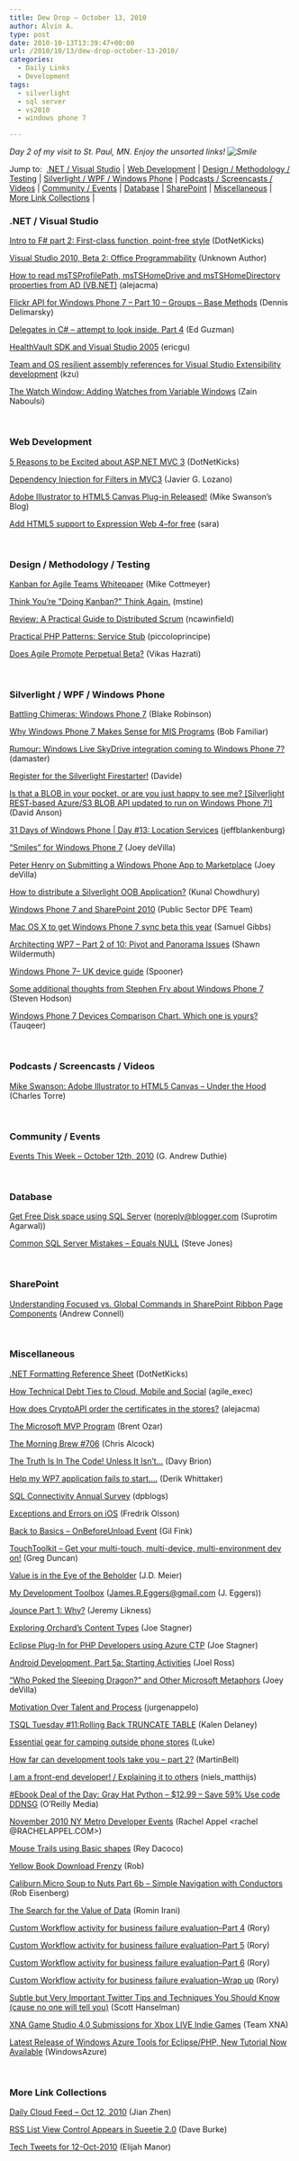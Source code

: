 ```yaml
---
title: Dew Drop – October 13, 2010
author: Alvin A.
type: post
date: 2010-10-13T13:39:47+00:00
url: /2010/10/13/dew-drop-october-13-2010/
categories:
  - Daily Links
  - Development
tags:
  - silverlight
  - sql server
  - vs2010
  - windows phone 7

---
```

_Day 2 of my visit to St. Paul, MN. Enjoy the unsorted links!&#160;<img decoding="async" style="border-bottom-style: none; border-left-style: none; border-top-style: none; border-right-style: none" class="wlEmoticon wlEmoticon-smile" alt="Smile" src="/wp-content/uploads/wlEmoticon-smile1.png" />_ 

Jump to:&#160; [.NET / Visual Studio][1] | [Web Development][2] | [Design / Methodology / Testing][3] | [Silverlight / WPF / Windows Phone][4] | [Podcasts / Screencasts / Videos][5] | [Community / Events][6] | [Database][7] | [SharePoint][8] | [Miscellaneous][9] | [More Link Collections][10] | 

### <a name="dotnet"></a>.NET / Visual Studio

[Intro to F# part 2: First-class function, point-free style][11] (DotNetKicks)

[Visual Studio 2010, Beta 2: Office Programmability][12] (Unknown Author)

[How to read msTSProfilePath, msTSHomeDrive and msTSHomeDirectory properties from AD (VB.NET)][13] (alejacma)

[Flickr API for Windows Phone 7 – Part 10 – Groups – Base Methods][14] (Dennis Delimarsky)

[Delegates in C# &#8211; attempt to look inside. Part 4][15] (Ed Guzman)

[HealthVault SDK and Visual Studio 2005][16] (ericgu)

[Team and OS resilient assembly references for Visual Studio Extensibility development][17] (kzu)

[The Watch Window: Adding Watches from Variable Windows][18] (Zain Naboulsi)

&#160;

### <a name="web"></a>Web Development

[5 Reasons to be Excited about ASP.NET MVC 3][19] (DotNetKicks)

[Dependency Injection for Filters in MVC3][20] (Javier G. Lozano)

[Adobe Illustrator to HTML5 Canvas Plug-in Released!][21] (Mike Swanson&#8217;s Blog)

[Add HTML5 support to Expression Web 4–for free][22] (sara)

&#160;

### <a name="design"></a>Design / Methodology / Testing

[Kanban for Agile Teams Whitepaper][23] (Mike Cottmeyer)

[Think You&#8217;re "Doing Kanban?" Think Again.][24] (mstine)

[Review: A Practical Guide to Distributed Scrum][25] (ncawinfield)

[Practical PHP Patterns: Service Stub][26] (piccoloprincipe)

[Does Agile Promote Perpetual Beta?][27] (Vikas Hazrati)

&#160;

### <a name="silverlight"></a>Silverlight / WPF / Windows Phone

[Battling Chimeras: Windows Phone 7][28] (Blake Robinson)

[Why Windows Phone 7 Makes Sense for MIS Programs][29] (Bob Familiar)

[Rumour: Windows Live SkyDrive integration coming to Windows Phone 7?][30] (damaster)

[Register for the Silverlight Firestarter!][31] (Davide)

[Is that a BLOB in your pocket, or are you just happy to see me? [Silverlight REST-based Azure/S3 BLOB API updated to run on Windows Phone 7!]][32] (David Anson)

[31 Days of Windows Phone | Day #13: Location Services][33] (jeffblankenburg)

[“Smiles” for Windows Phone 7][34] (Joey deVilla)

[Peter Henry on Submitting a Windows Phone App to Marketplace][35] (Joey deVilla)

[How to distribute a Silverlight OOB Application?][36] (Kunal Chowdhury)

[Windows Phone 7 and SharePoint 2010][37] (Public Sector DPE Team)

[Mac OS X to get Windows Phone 7 sync beta this year][38] (Samuel Gibbs)

[Architecting WP7 &#8211; Part 2 of 10: Pivot and Panorama Issues][39] (Shawn Wildermuth)

[Windows Phone 7– UK device guide][40] (Spooner)

[Some additional thoughts from Stephen Fry about Windows Phone 7][41] (Steven Hodson)

[Windows Phone 7 Devices Comparison Chart. Which one is yours?][42] (Tauqeer)

&#160;

### <a name="podcasts"></a>Podcasts / Screencasts / Videos

[Mike Swanson: Adobe Illustrator to HTML5 Canvas &#8211; Under the Hood][43] (Charles Torre)

&#160;

### <a name="events"></a>Community / Events

[Events This Week – October 12th, 2010][44] (G. Andrew Duthie)

&#160;

### <a name="db"></a>Database

[Get Free Disk space using SQL Server][45] (noreply@blogger.com (Suprotim Agarwal))

[Common SQL Server Mistakes – Equals NULL][46] (Steve Jones)

&#160;

### <a name="sp"></a>SharePoint

[Understanding Focused vs. Global Commands in SharePoint Ribbon Page Components][47] (Andrew Connell)

&#160;

### <a name="misc"></a>Miscellaneous

[.NET Formatting Reference Sheet][48] (DotNetKicks)

[How Technical Debt Ties to Cloud, Mobile and Social][49] (agile_exec)

[How does CryptoAPI order the certificates in the stores?][50] (alejacma)

[The Microsoft MVP Program][51] (Brent Ozar)

[The Morning Brew #706][52] (Chris Alcock)

[The Truth Is In The Code! Unless It Isn’t…][53] (Davy Brion)

[Help my WP7 application fails to start….][54] (Derik Whittaker)

[SQL Connectivity Annual Survey][55] (dpblogs)

[Exceptions and Errors on iOS][56] (Fredrik Olsson)

[Back to Basics – OnBeforeUnload Event][57] (Gil Fink)

[TouchToolkit &#8211; Get your multi-touch, multi-device, multi-environment dev on!][58] (Greg Duncan)

[Value is in the Eye of the Beholder][59] (J.D. Meier)

[My Development Toolbox][60] (James.R.Eggers@gmail.com (J. Eggers))

[Jounce Part 1: Why?][61] (Jeremy Likness)

[Exploring Orchard’s Content Types][62] (Joe Stagner)

[Eclipse Plug-In for PHP Developers using Azure CTP][63] (Joe Stagner)

[Android Development, Part 5a: Starting Activities][64] (Joel Ross)

[“Who Poked the Sleeping Dragon?” and Other Microsoft Metaphors][65] (Joey deVilla)

[Motivation Over Talent and Process][66] (jurgenappelo)

[TSQL Tuesday #11:Rolling Back TRUNCATE TABLE][67] (Kalen Delaney)

[Essential gear for camping outside phone stores][68] (Luke)

[How far can development tools take you – part 2?][69] (MartinBell)

[I am a front-end developer! / Explaining it to others][70] (niels_matthijs)

[#Ebook Deal of the Day: Gray Hat Python &#8211; $12.99 &#8211; Save 59% Use code DDNSG][71] (O&#8217;Reilly Media)

[November 2010 NY Metro Developer Events][72] (Rachel Appel <rachel @RACHELAPPEL.COM>)

[Mouse Trails using Basic shapes][73] (Rey Dacoco)

[Yellow Book Download Frenzy][74] (Rob)

[Caliburn.Micro Soup to Nuts Part 6b – Simple Navigation with Conductors][75] (Rob Eisenberg)

[The Search for the Value of Data][76] (Romin Irani)

[Custom Workflow activity for business failure evaluation–Part 4][77] (Rory)

[Custom Workflow activity for business failure evaluation–Part 5][78] (Rory)

[Custom Workflow activity for business failure evaluation–Part 6][79] (Rory)

[Custom Workflow activity for business failure evaluation–Wrap up][80] (Rory)

[Subtle but Very Important Twitter Tips and Techniques You Should Know (cause no one will tell you)][81] (Scott Hanselman)

[XNA Game Studio 4.0 Submissions for Xbox LIVE Indie Games][82] (Team XNA)

[Latest Release of Windows Azure Tools for Eclipse/PHP, New Tutorial Now Available][83] (WindowsAzure)

&#160;

### <a name="links"></a>More Link Collections

[Daily Cloud Feed &#8211; Oct 12, 2010][84] (Jian Zhen)

[RSS List View Control Appears in Sueetie 2.0][85] (Dave Burke)

[Tech Tweets for 12-Oct-2010][86] (Elijah Manor)

&#160;

<div style="padding-bottom: 0px; margin: 0px; padding-left: 0px; padding-right: 0px; display: inline; float: none; padding-top: 0px" id="scid:C16BAC14-9A3D-4c50-9394-FBFEF7A93539:d88f0f9f-51ea-45d1-aa04-37758aa3bafa" class="wlWriterEditableSmartContent">
  <!--dotnetkickit-->
</div>

 [1]: https://morningdew-bpc6g3a0fgaxdxcu.eastus2-01.azurewebsites.net/#dotnet
 [2]: https://morningdew-bpc6g3a0fgaxdxcu.eastus2-01.azurewebsites.net/#web
 [3]: https://morningdew-bpc6g3a0fgaxdxcu.eastus2-01.azurewebsites.net/#design
 [4]: https://morningdew-bpc6g3a0fgaxdxcu.eastus2-01.azurewebsites.net/#silverlight
 [5]: https://morningdew-bpc6g3a0fgaxdxcu.eastus2-01.azurewebsites.net/#podcasts
 [6]: https://morningdew-bpc6g3a0fgaxdxcu.eastus2-01.azurewebsites.net/#events
 [7]: https://morningdew-bpc6g3a0fgaxdxcu.eastus2-01.azurewebsites.net/#db
 [8]: https://morningdew-bpc6g3a0fgaxdxcu.eastus2-01.azurewebsites.net/#sp
 [9]: https://morningdew-bpc6g3a0fgaxdxcu.eastus2-01.azurewebsites.net/#misc
 [10]: https://morningdew-bpc6g3a0fgaxdxcu.eastus2-01.azurewebsites.net/#links
 [11]: http://www.dotnetkicks.com/fsharp/Intro_to_F_part_2_First_class_function_point_free_style
 [12]: http://www.microsoft.com/events/podcast
 [13]: http://blogs.msdn.com/b/alejacma/archive/2010/10/13/how-to-read-mstsprofilepath-mstshomedrive-and-mstshomedirectory-properties-from-ad-vb-net.aspx
 [14]: http://feeds.dzone.com/~r/zones/dotnet/~3/smoCAlxMqS8/flickr-api-windows-phone-7-%E2%80%93-8
 [15]: http://www.codeproject.com/KB/cs/delegatespart4.aspx
 [16]: http://blogs.msdn.com/b/ericgu/archive/2010/10/12/healthvault-sdk-and-visual-studio-2005.aspx
 [17]: http://www.clariusconsulting.net/blogs/kzu/archive/2010/10/12/TeamandOSresilientassemblyreferencesforVisualStudioExtensibilitydevelopment.aspx
 [18]: http://feedproxy.google.com/~r/zainnab/~3/gr09SgRFhDI/the-watch-window-adding-watches-from-variable-windows-vstiptool0109.aspx
 [19]: http://www.dotnetkicks.com/aspnet/5_Reasons_to_be_Excited_about_ASP_NET_MVC_3
 [20]: http://feedproxy.google.com/~r/lozanotek/~3/sJehvRLmXzA/dependency_injection_for_filters_in_mvc3.aspx
 [21]: http://blogs.msdn.com/b/mswanson/archive/2010/10/12/adobe-illustrator-to-html5-canvas-plug-in-released.aspx
 [22]: http://feedproxy.google.com/~r/ubelly/~3/ZCS4SCM_h-M/
 [23]: http://feedproxy.google.com/~r/LeadingAgile/~3/1Up_SGoQMrk/kanban-for-agile-teams-whitepaper.html
 [24]: http://feeds.dzone.com/~r/zones/agile/~3/V3OTzfjxplA/think-youre-doing-kanban-think
 [25]: http://feeds.dzone.com/~r/zones/agile/~3/z_7oOfMlzsU/practical-guide-distributed
 [26]: http://feeds.dzone.com/~r/zones/agile/~3/CrnmderK79k/practical-php-patterns-service
 [27]: http://www.infoq.com/news/2010/10/agile-perpetual-beta
 [28]: http://feedproxy.google.com/~r/Mashable/~3/L3g4Pox9ql0/
 [29]: http://feedproxy.google.com/~r/msdn/bobfamiliar/~3/OqSiAvbifTY/why-windows-phone-7-makes-sense-for-mis-programs.aspx
 [30]: http://feedproxy.google.com/~r/liveside/~3/7imZ3RRb-8E/rumour-windows-live-skydrive-integration-coming-to-windows-phone-7.aspx
 [31]: http://www.davidezordan.net/blog/?p=2139
 [32]: http://blogs.msdn.com/b/delay/archive/2010/10/12/is-that-a-blob-in-your-pocket-or-are-you-just-happy-to-see-me-silverlight-rest-based-azure-s3-blob-api-updated-to-run-on-windows-phone-7.aspx
 [33]: http://feedproxy.google.com/~r/Blankenthoughts/~3/cIBgLYmIyls/post.aspx
 [34]: http://www.globalnerdy.com/2010/10/13/smiles-for-windows-phone-7/
 [35]: http://www.globalnerdy.com/2010/10/13/peter-henry-on-submitting-a-windows-phone-app-to-marketplace/
 [36]: http://feedproxy.google.com/~r/kunal2383/~3/PmcgMg7VW-g/how-to-distribute-silverlight-oob.html
 [37]: http://blogs.msdn.com/b/publicsector/archive/2010/10/12/windows-phone-7-and-sharepoint-2010.aspx
 [38]: http://www.pheedcontent.com/click.phdo?i=901d934c490ddd37ed687b56e58a66a6
 [39]: http://wildermuth.com/2010/10/12/Architecting_WP7_-_Part_2_of_10_Pivot_and_Panorama_Issues
 [40]: http://feedproxy.google.com/~r/ubelly/~3/EKChv8Hb5uo/
 [41]: http://feedproxy.google.com/~r/Winextra/~3/xzZlKC2Qu3o/
 [42]: http://feedproxy.google.com/~r/Ithinkdiff/~3/U43dzDR3MqY/
 [43]: http://channel9.msdn.com/Shows/Going+Deep/Mike-Swanson-Adobe-Illustrator-to-HTML5-Canvas-Under-the-Hood
 [44]: http://blogs.msdn.com/b/gduthie/archive/2010/10/12/events-this-week-october-12th-2010.aspx
 [45]: http://feedproxy.google.com/~r/sqlservercurry/blog/~3/TIGHXBdRuDM/get-free-disk-space-using-sql-server.html
 [46]: http://www.sqlservercentral.com/blogs/steve_jones/archive/2010/10/13/common-sql-server-mistakes-_1320_-equals-null.aspx
 [47]: http://feedproxy.google.com/~r/AndrewConnell/~3/3BQ5BB0vJn4/understanding-focused-vs.-global-commands-in-sharepoint-ribbon-page-components.aspx
 [48]: http://www.dotnetkicks.com/csharp/NET_Formatting_Reference_Sheet
 [49]: http://feeds.dzone.com/~r/zones/agile/~3/2gib8xn3Yp8/how-technical-debt-ties-cloud
 [50]: http://blogs.msdn.com/b/alejacma/archive/2010/10/13/how-does-cryptoapi-order-the-certificates-in-the-stores.aspx
 [51]: http://www.brentozar.com/archive/2010/10/microsoft-mvp-program/
 [52]: http://feedproxy.google.com/~r/ReflectivePerspective/~3/oJdrFYo7jtg/
 [53]: http://feedproxy.google.com/~r/davybrion/~3/0LIEdwQ1MIg/
 [54]: http://feedproxy.google.com/~r/Devlicious/~3/iGfObHQ9mv0/help-my-wp7-application-fails-to-start.aspx
 [55]: http://blogs.msdn.com/b/adonet/archive/2010/10/12/sql-connectivity-annual-survey.aspx
 [56]: http://feedproxy.google.com/~r/jayway/posts/~3/5kFbif9ro5M/
 [57]: http://feedproxy.google.com/~r/GilFinkBlog/~3/knBP7Dh7RTY/back-to-basics-onbeforeunload-event.aspx
 [58]: http://coolthingoftheday.blogspot.com/2010/10/touchtoolkit-get-your-multi-touch-multi.html
 [59]: http://feedproxy.google.com/~r/jmeier/~3/bzTcYACPd-0/value-is-in-the-eye-of-the-beholder.aspx
 [60]: http://randomactsofcoding.blogspot.com/2010/10/my-development-toolbox.html
 [61]: http://feedproxy.google.com/~r/CSharperImage/~3/kOtF52K0Fc4/jounce-part-1-why.html
 [62]: http://feedproxy.google.com/~r/MSJoe/~3/YRsk3TXjrkM/
 [63]: http://feedproxy.google.com/~r/MSJoe/~3/4AVTEMVNKz0/
 [64]: http://feeds.rosscode.com/~r/Rosscode/~3/rBJg04k3DgE/index.php
 [65]: http://www.globalnerdy.com/2010/10/13/who-poked-the-sleeping-dragon-and-other-microsoft-metaphors/
 [66]: http://feeds.dzone.com/~r/zones/agile/~3/4Vs-DBoNOdw/motivation-over-talent-and
 [67]: http://sqlblog.com/blogs/kalen_delaney/archive/2010/10/12/tsql-tuesday-11-rolling-back-truncate-table.aspx
 [68]: http://www.mykindofphone.com/essential-gear-for-camping-outside-phone-stores
 [69]: http://sqlblogcasts.com/blogs/martinbell/archive/2010/10/12/How-far-can-development-tools-take-you-_2D00_-part-2_3F00_.aspx
 [70]: http://feeds.dzone.com/~r/zones/css/~3/eGheRjxsAtA/i-am-front-end-developer
 [71]: http://feeds.oreilly.com/~r/oreilly/news/~3/67h3EINVwwo/
 [72]: http://feedproxy.google.com/~r/RachelAppel/~3/oBTt31jSuIo/
 [73]: http://www.aprogguide.co.cc/2010/10/mouse-trails-using-basic-shapes.html
 [74]: http://www.robmiles.com/journal/2010/10/12/yellow-book-download-frenzy.html
 [75]: http://feedproxy.google.com/~r/Devlicious/~3/4iAAew48Vus/caliburn-micro-soup-to-nuts-part-6b-simple-navigation-with-conductors.aspx
 [76]: http://feedproxy.google.com/~r/ProgrammableWeb/~3/Vzk8lCby7aI/
 [77]: http://feedproxy.google.com/~r/RoryPrimrose/~3/nCvsf25xar4/post.aspx
 [78]: http://feedproxy.google.com/~r/RoryPrimrose/~3/8xSkRrJ5bAg/post.aspx
 [79]: http://feedproxy.google.com/~r/RoryPrimrose/~3/cDrOnuQf_hI/post.aspx
 [80]: http://feedproxy.google.com/~r/RoryPrimrose/~3/EDqMcWjY7pQ/post.aspx
 [81]: http://feedproxy.google.com/~r/ScottHanselman/~3/0-VA5vrYeCs/SubtleButVeryImportantTwitterTipsAndTechniquesYouShouldKnowCauseNoOneWillTellYou.aspx
 [82]: http://blogs.msdn.com/b/xna/archive/2010/10/12/xna-game-studio-4-0-submissions-for-xbox-live-indie-games.aspx
 [83]: http://blogs.msdn.com/b/windowsazure/archive/2010/10/12/latest-release-of-windows-azure-tools-for-eclipse-php-new-tutorial-now-available.aspx
 [84]: http://feedproxy.google.com/~r/onsaas/~3/9lKqo-0D67k/
 [85]: http://feedproxy.google.com/~r/DaveBurke/~3/onsNWdqbzsQ/post.aspx
 [86]: http://elijahmanor.com/webdevdotnet/post.aspx?id=4121fbee-84c9-470b-bc43-f263b3d57117